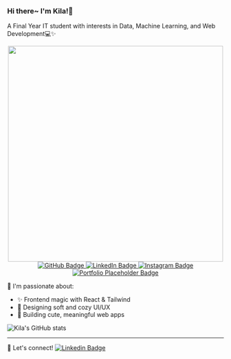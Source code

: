 ### Hi there~ I'm Kila!🌷
A Final Year IT student with interests in Data, Machine Learning, and Web Development💻✨

<div align="center">
    <img src="https://media.giphy.com/media/v1.Y2lkPTc5MGI3NjExb2N4dHJ6OXc0NzBhYXRiNG40anRvN2FuOWk3anA2bzZsYjU1eXhyMyZlcD12MV9naWZzX3NlYXJjaCZjdD1n/L1R1tvI9svkIWwpVYr/giphy.gif" width="500"/>
</div>

<div align="center">
    <a href="https://github.com/aqilaqsa">
        <img src="https://img.shields.io/badge/💻-GitHub-181717?style=flat&logo=github&logoColor=white" alt="GitHub Badge"/>
        </a>
        <a href="https://linkedin.com/in/aqilaqsa">
        <img src="https://img.shields.io/badge/🌸-LinkedIn-fcc1cc?style=flat&logo=linkedin&logoColor=white" alt="LinkedIn Badge"/>
        </a>
        <a href="https://instagram.com/aqilaqsa">
            <img src="https://img.shields.io/badge/🌺-Instagram-E4405F?style=flat&logo=instagram&logoColor=white" alt="Instagram Badge"/>
        </a>    <a href="#">
        <img src="https://img.shields.io/badge/🌟-Portfolio-0A0A0A?style=flat&logo=web&logoColor=white" alt="Portfolio Placeholder Badge"/>
        </a>
</div>

🌟 I'm passionate about:
- ✨ Frontend magic with React & Tailwind
- 🎨 Designing soft and cozy UI/UX
- 🐾 Building cute, meaningful web apps

<!-- 🔭 Currently working on: [My Aesthetic Portfolio](https://my-portfolio-link.com) -->

![Kila's GitHub stats](https://github-readme-stats.vercel.app/api?username=aqilaqsa&show_icons=true&theme=tokyonight&icon_color=ff79c6)

---

💌 Let's connect!
[![Linkedin Badge](https://img.shields.io/badge/-LinkedIn-fcc1cc?style=flat&logo=linkedin&logoColor=white)](https://linkedin.com/in/aqilaqsa)
